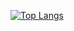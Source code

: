 [![Top Langs](https://github-readme-stats.vercel.app/api/top-langs/?username=dsyt17&layout=compact&langs_count=16&&exclude_repo=diploma-work-4)](https://github.com/anuraghazra/github-readme-stats)
